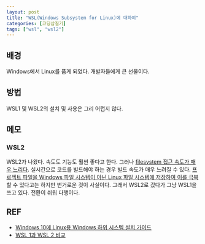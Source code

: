 ```yaml
---
layout: post
title: "WSL(Windows Subsystem for Linux)에 대하여"
categories: [코딩삽질기]
tags: ["wsl", "wsl2"]
---
```


## 배경

Windows에서 Linux를 품게 되었다. 개발자들에게 큰 선물이다.

## 방법

WSL1 및 WSL2의 설치 및 사용은 그리 어렵지 않다.

## 메모

### WSL2

WSL2가 나왔다. 속도도 기능도 훨씬 좋다고 한다. 그러나 [filesystem 접근 속도가 매우 느리다](https://vxlabs.com/2019/12/06/wsl2-io-measurements/). 실시간으로 코드를 빌드해야 하는 경우 빌드 속도가 매우 느려질 수 있다. [프로젝트 파일을 Windows 파일 시스템이 아닌 Linux 파일 시스템에 저장하여 이를 극복](https://docs.microsoft.com/ko-kr/windows/wsl/compare-versions#use-the-linux-file-system-for-faster-performance)할 수 있다고는 하지만 번거로운 것이 사실이다. 그래서 WSL2로 갔다가 그냥 WSL1을 쓰고 있다. 전환이 쉬워 다행이다.

## REF

-   [Windows 10에 Linux용 Windows 하위 시스템 설치 가이드](https://docs.microsoft.com/ko-kr/windows/wsl/install-win10)
-   [WSL 1과 WSL 2 비교](https://docs.microsoft.com/ko-kr/windows/wsl/compare-versions)
